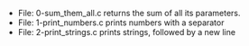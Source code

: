 * File: 0-sum_them_all.c returns the sum of all its parameters.
* File: 1-print_numbers.c prints numbers with a separator
* File: 2-print_strings.c prints strings, followed by a new line
